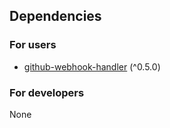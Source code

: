 ## Dependencies
### For users
* [github-webhook-handler](https://www.npmjs.com/package/github-webhook-handler) (^0.5.0)


### For developers
None
